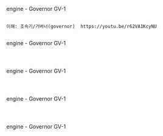 engine - Governor GV-1

```

이해: 조속기/거버너(governor)  https://youtu.be/r62VA1KcyNU 


```

engine - Governor GV-1

```



```

engine - Governor GV-1

```



```

engine - Governor GV-1

```



```

engine - Governor GV-1

```



```


